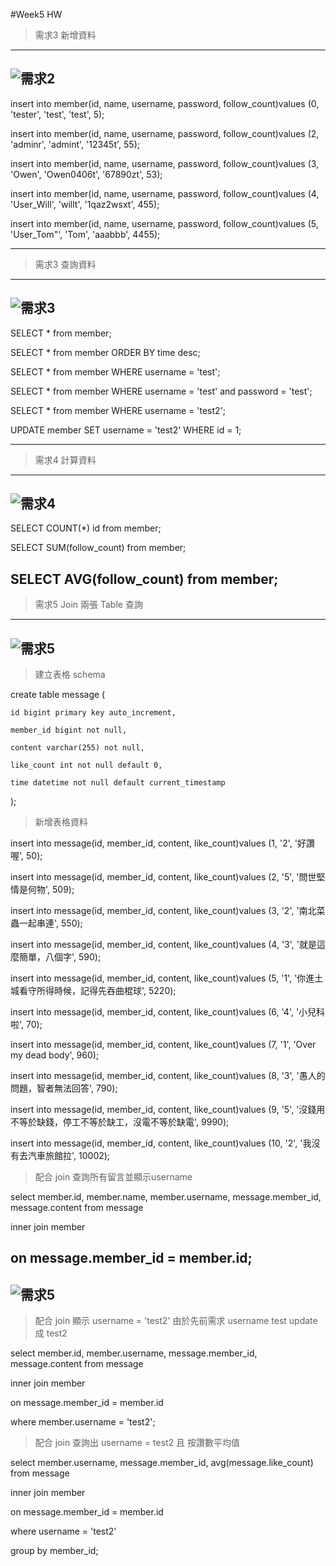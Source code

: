 #Week5 HW
>需求3 新增資料
---
![需求2](https://github.com/owenfang0406/owenfang0406.github.io/blob/main/Practice/Week5/1.png)
---
insert into member(id, name, username, password, follow_count)values (0, 'tester', 'test', 'test', 5);

insert into member(id, name, username, password, follow_count)values (2, 'adminr', 'admint', '12345t', 55);

insert into member(id, name, username, password, follow_count)values (3, 'Owen', 'Owen0406t', '67890zt', 53);

insert into member(id, name, username, password, follow_count)values (4, 'User_Will', 'willt', '1qaz2wsxt', 455);

insert into member(id, name, username, password, follow_count)values (5, 'User_Tom"', 'Tom', 'aaabbb', 4455);

---
>需求3 查詢資料
---
![需求3](https://github.com/owenfang0406/owenfang0406.github.io/blob/main/Practice/Week5/2.png)
---
SELECT * from member;

SELECT * from member ORDER BY time desc;

SELECT * from member WHERE username = 'test';

SELECT * from member WHERE username = 'test' and password = 'test';

SELECT * from member WHERE username = 'test2';

UPDATE member SET username = 'test2' WHERE id = 1;

---
>需求4 計算資料
---
![需求4](https://github.com/owenfang0406/owenfang0406.github.io/blob/main/Practice/Week5/3.png)
---
SELECT COUNT(*) id from member;

SELECT SUM(follow_count) from member;

SELECT AVG(follow_count) from member;
---

>需求5 Join 兩張 Table 查詢
---
![需求5](https://github.com/owenfang0406/owenfang0406.github.io/blob/main/Practice/Week5/4.png)
---
>建立表格 schema

create table message (

    id bigint primary key auto_increment,

    member_id bigint not null,

    content varchar(255) not null,

    like_count int not null default 0,

    time datetime not null default current_timestamp
);

>新增表格資料

insert into message(id, member_id, content, like_count)values (1, '2', '好讚喔', 50);

insert into message(id, member_id, content, like_count)values (2, '5', '問世堅情是何物', 509);

insert into message(id, member_id, content, like_count)values (3, '2', '南北菜蟲一起串連', 550);

insert into message(id, member_id, content, like_count)values (4, '3', '就是這麼簡單，八個字', 590);

insert into message(id, member_id, content, like_count)values (5, '1', '你進土城看守所得時候，記得先吞曲棍球', 5220);

insert into message(id, member_id, content, like_count)values (6, '4', '小兒科啦', 70);

insert into message(id, member_id, content, like_count)values (7, '1', 'Over my dead body', 960);

insert into message(id, member_id, content, like_count)values (8, '3', '愚人的問題，智者無法回答', 790);

insert into message(id, member_id, content, like_count)values (9, '5', '沒錢用不等於缺錢，停工不等於缺工，沒電不等於缺電', 9990);

insert into message(id, member_id, content, like_count)values (10, '2', '我沒有去汽車旅館拉', 10002);

>配合 join 查詢所有留言並顯示username

select member.id, member.name, member.username, message.member_id, message.content from message

inner join member

on message.member_id = member.id;
---
![需求5](https://github.com/owenfang0406/owenfang0406.github.io/blob/main/Practice/Week5/5.png)
---
>配合 join 顯示 username = 'test2' 由於先前需求 username test update成 test2

select member.id, member.username, message.member_id, message.content from message

inner join member

on message.member_id = member.id

where member.username = 'test2';

>配合 join 查詢出 username = test2 且 按讚數平均值

select member.username, message.member_id, avg(message.like_count) from message

inner join member

on message.member_id = member.id

where username = 'test2'

group by member_id;
